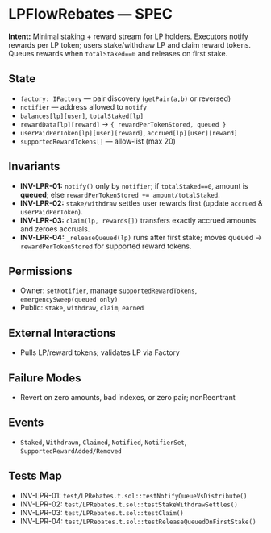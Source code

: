 # LPFlowRebates — SPEC

**Intent:** Minimal staking + reward stream for LP holders. Executors notify rewards per LP token; users stake/withdraw LP and claim reward tokens. Queues rewards when `totalStaked==0` and releases on first stake.

## State
- `factory: IFactory` — pair discovery (`getPair(a,b)` or reversed)
- `notifier` — address allowed to `notify`
- `balances[lp][user]`, `totalStaked[lp]`
- `rewardData[lp][reward]` → `{ rewardPerTokenStored, queued }`
- `userPaidPerToken[lp][user][reward]`, `accrued[lp][user][reward]`
- `supportedRewardTokens[]` — allow‑list (max 20)

## Invariants
- **INV-LPR-01:** `notify()` only by `notifier`; if `totalStaked==0`, amount is **queued**; else `rewardPerTokenStored += amount/totalStaked`.
- **INV-LPR-02:** `stake/withdraw` settles user rewards first (update `accrued` & `userPaidPerToken`).
- **INV-LPR-03:** `claim(lp, rewards[])` transfers exactly accrued amounts and zeroes accruals.
- **INV-LPR-04:** `_releaseQueued(lp)` runs after first stake; moves queued → `rewardPerTokenStored` for supported reward tokens.

## Permissions
- Owner: `setNotifier`, manage `supportedRewardTokens`, `emergencySweep(queued only)`
- Public: `stake`, `withdraw`, `claim`, `earned`

## External Interactions
- Pulls LP/reward tokens; validates LP via Factory

## Failure Modes
- Revert on zero amounts, bad indexes, or zero pair; nonReentrant

## Events
- `Staked`, `Withdrawn`, `Claimed`, `Notified`, `NotifierSet`, `SupportedRewardAdded/Removed`

## Tests Map
- INV-LPR-01: `test/LPRebates.t.sol::testNotifyQueueVsDistribute()`
- INV-LPR-02: `test/LPRebates.t.sol::testStakeWithdrawSettles()`
- INV-LPR-03: `test/LPRebates.t.sol::testClaim()`
- INV-LPR-04: `test/LPRebates.t.sol::testReleaseQueuedOnFirstStake()`

